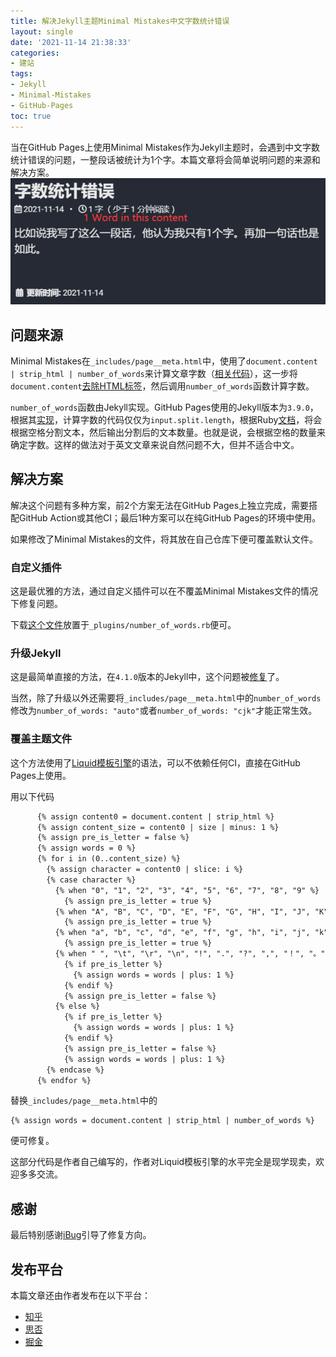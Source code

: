 ```yaml
---
title: 解决Jekyll主题Minimal Mistakes中文字数统计错误
layout: single
date: '2021-11-14 21:38:33'
categories:
- 建站
tags:
- Jekyll
- Minimal-Mistakes
- GitHub-Pages
toc: true
---
```


当在GitHub Pages上使用Minimal Mistakes作为Jekyll主题时，会遇到中文字数统计错误的问题，一整段话被统计为1个字。本篇文章将会简单说明问题的来源和解决方案。
![202111142135](..\assets\images\202111142135.png)

## 问题来源

Minimal Mistakes在`_includes/page__meta.html`中，使用了`document.content | strip_html | number_of_words`来计算文章字数（[相关代码](https://github.com/mmistakes/minimal-mistakes/blob/master/_includes/page__meta.html#L17)），这一步将`document.content`[去除HTML标签](https://shopify.github.io/liquid/filters/strip_html/)，然后调用`number_of_words`函数计算字数。

`number_of_words`函数由Jekyll实现。GitHub Pages使用的Jekyll版本为`3.9.0`，根据其[实现](https://github.com/jekyll/jekyll/blob/v3.9.0/lib/jekyll/filters.rb#L125)，计算字数的代码仅仅为`input.split.length`，根据Ruby[文档](https://ruby-doc.org/core-3.0.2/String.html#method-i-split)，将会根据空格分割文本，然后输出分割后的文本数量。也就是说，会根据空格的数量来确定字数。这样的做法对于英文文章来说自然问题不大，但并不适合中文。

## 解决方案

解决这个问题有多种方案，前2个方案无法在GitHub Pages上独立完成，需要搭配GitHub Action或其他CI；最后1种方案可以在纯GitHub Pages的环境中使用。

如果修改了Minimal Mistakes的文件，将其放在自己仓库下便可覆盖默认文件。

### 自定义插件

这是最优雅的方法，通过自定义插件可以在不覆盖Minimal Mistakes文件的情况下修复问题。

下载[这个文件](https://github.com/iBug/iBug-source/raw/master/_plugins/number_of_words.rb)放置于`_plugins/number_of_words.rb`便可。

### 升级Jekyll

这是最简单直接的方法，在`4.1.0`版本的Jekyll中，这个问题被[修复](https://github.com/jekyll/jekyll/commit/13b72916493d9cfa22eeb0d3cae1d1bb32e2e5c1)了。

当然，除了升级以外还需要将`_includes/page__meta.html`中的`number_of_words`修改为`number_of_words: "auto"`或者`number_of_words: "cjk"`才能正常生效。

### 覆盖主题文件

这个方法使用了[Liquid模板引擎](https://shopify.github.io/liquid/)的语法，可以不依赖任何CI，直接在GitHub Pages上使用。

用以下代码

```html
      {% assign content0 = document.content | strip_html %}
      {% assign content_size = content0 | size | minus: 1 %}
      {% assign pre_is_letter = false %}
      {% assign words = 0 %}
      {% for i in (0..content_size) %}
        {% assign character = content0 | slice: i %}
        {% case character %}
          {% when "0", "1", "2", "3", "4", "5", "6", "7", "8", "9" %}
            {% assign pre_is_letter = true %}
          {% when "A", "B", "C", "D", "E", "F", "G", "H", "I", "J", "K", "L", "M", "N", "O", "P", "Q", "R", "S", "T", "U", "V", "W", "X", "Y", "Z" %}
            {% assign pre_is_letter = true %}
          {% when "a", "b", "c", "d", "e", "f", "g", "h", "i", "j", "k", "l", "m", "n", "o", "p", "q", "r", "s", "t", "u", "v", "w", "x", "y", "z" %}
            {% assign pre_is_letter = true %}
          {% when " ", "\t", "\r", "\n", "!", ".", "?", ",", "！", "。", "？", "，", "/", "、", "：", ":", "(", "（", ")", "）", "；", ";", "_", "—", "-" %}
            {% if pre_is_letter %}
              {% assign words = words | plus: 1 %}
            {% endif %}
            {% assign pre_is_letter = false %}
          {% else %}
            {% if pre_is_letter %}
              {% assign words = words | plus: 1 %}
            {% endif %}
            {% assign pre_is_letter = false %}
            {% assign words = words | plus: 1 %}
        {% endcase %}
      {% endfor %}
```

替换`_includes/page__meta.html`中的

```
{% assign words = document.content | strip_html | number_of_words %}
```

便可修复。

这部分代码是作者自己编写的，作者对Liquid模板引擎的水平完全是现学现卖，欢迎多多交流。

## 感谢
最后特别感谢[iBug](https://github.com/iBug)引导了修复方向。

## 发布平台
本篇文章还由作者发布在以下平台：
- [知乎](https://zhuanlan.zhihu.com/p/433233271)
- [思否](https://segmentfault.com/a/1190000040957794)
- [掘金](https://juejin.cn/post/7030428338036736037/)
